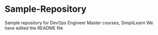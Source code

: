 # Sample-Repository
Sample repository for DevOps Engineer Master courses, SimpliLearn
We have edited the README file
